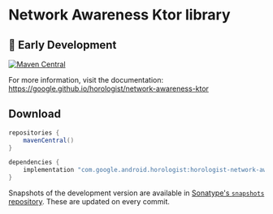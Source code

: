 # Network Awareness Ktor library

## :construction_worker: Early Development

[![Maven Central](https://img.shields.io/maven-central/v/com.google.android.horologist/horologist-network-awareness-okhttp)](https://search.maven.org/search?q=g:com.google.android.horologist)

For more information, visit the documentation: https://google.github.io/horologist/network-awareness-ktor

## Download

```groovy
repositories {
    mavenCentral()
}

dependencies {
    implementation "com.google.android.horologist:horologist-network-awareness-ktor:<version>"
}
```

Snapshots of the development version are available in [Sonatype's `snapshots` repository][snap]. These are updated on every commit.

[snap]: https://oss.sonatype.org/content/repositories/snapshots/com/google/android/horologist/horologist-network-awareness-okhttp/
